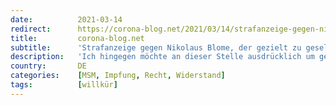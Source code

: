 ```yaml
---
date:          2021-03-14
redirect:      https://corona-blog.net/2021/03/14/strafanzeige-gegen-nikolaus-blome-der-gezielt-zu-gesellschaftlichen-nachteilen-fuer-ungeimpfte-aufruft/
title:         corona-blog.net
subtitle:      'Strafanzeige gegen Nikolaus Blome, der gezielt zu gesellschaftlichen Nachteilen für Ungeimpfte aufruft'
description:   'Ich hingegen möchte an dieser Stelle ausdrücklich um gesellschaftliche Nachteile für all jene ersuchen, die freiwillig auf eine Impfung verzichten.'
country:       DE
categories:    [MSM, Impfung, Recht, Widerstand]
tags:          [willkür]
---
```


